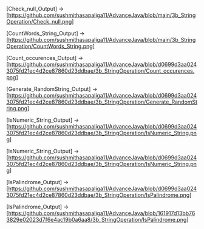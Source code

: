 [Check_null_Output] -> [https://github.com/sushmithasapaliga11/AdvanceJava/blob/main/3b_StringOperation/Check_null.png]

[CountWords_String_Output]  ->
[https://github.com/sushmithasapaliga11/AdvanceJava/blob/main/3b_StringOperation/CountWords_String.png]

[Count_occurences_Output] -> [https://github.com/sushmithasapaliga11/AdvanceJava/blob/d0699d3aa0243075fd21ec4d2ce87860d23ddbae/3b_StringOperation/Count_occurences.png]


[Generate_RandomString_Output] -> [https://github.com/sushmithasapaliga11/AdvanceJava/blob/d0699d3aa0243075fd21ec4d2ce87860d23ddbae/3b_StringOperation/Generate_RandomString.png]

[IsNumeric_String_Output] ->
[https://github.com/sushmithasapaliga11/AdvanceJava/blob/d0699d3aa0243075fd21ec4d2ce87860d23ddbae/3b_StringOperation/IsNumeric_String.png]

[IsNumeric_String_Output] -> [https://github.com/sushmithasapaliga11/AdvanceJava/blob/d0699d3aa0243075fd21ec4d2ce87860d23ddbae/3b_StringOperation/IsNumeric_String.png]

[IsPalindrome_Output] -> [https://github.com/sushmithasapaliga11/AdvanceJava/blob/d0699d3aa0243075fd21ec4d2ce87860d23ddbae/3b_StringOperation/IsPalindrome.png]

[IsPalindrome_Output] -> [https://github.com/sushmithasapaliga11/AdvanceJava/blob/161917d13bb763829e02023d7f6e4ac19b0a6aa8/3b_StringOperation/IsPalindrome.png]


